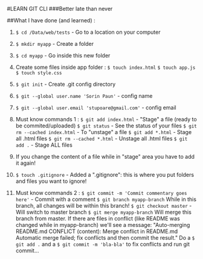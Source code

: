 #LEARN GIT CLI
###Better late than never

##What I have done (and learned) :
1. `$ cd /Data/web/tests` - Go to a location on your computer
2. `$ mkdir myapp` - Create a folder
3. `$ cd myapp` - Go inside this new folder
4. Create some files inside app folder :
   `$ touch index.html`
   `$ touch app.js`
   `$ touch style.css`

5. `$ git init` - Create .git config directory
6. `$ git --global user.name 'Sorin Paun'` - config name
7. `$ git --global user.email 'stupoare@gmail.com'` - config email

8. Must know commands 1 :
   `$ git add index.html` - "Stage" a file (ready to be commited/uploaded)
   `$ git status` - See the status of your files
   `$ git rm --cached index.html` - To "unstage" a file
   `$ git add *.html` - Stage all .html files
   `$ git rm --cached *.html` - Unstage all .html files
   `$ git add .` - Stage ALL files
9. If you change the content of a file while in "stage" area you have to add it again!

10. `$ touch .gitignore` - Added a ".gitignore": this is where you put folders and files you want to ignore!

11. Must know commands 2 :
   `$ git commit -m 'Commit commentary goes here'` - Commit with a comment
   `$ git branch myapp-branch`
   While in this branch, all changes will be within this branch!
   `$ git checkout master` - Will switch to master branch
   `$ git merge myapp-branch`
   Will merge this branch from master. If there are files in conflict (like README was changed while in myapp-branch) we'll see a message:
   "Auto-merging README.md
    CONFLICT (content): Merge conflict in README.md
    Automatic merge failed; fix conflicts and then commit the result."
    Do a `$ git add .` and a `$ git commit -m 'bla-bla'` to fix conflicts and run git commit...